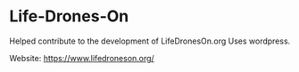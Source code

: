# Life-Drones-On
Helped contribute to the development of LifeDronesOn.org
Uses wordpress.

Website: https://www.lifedroneson.org/ 
